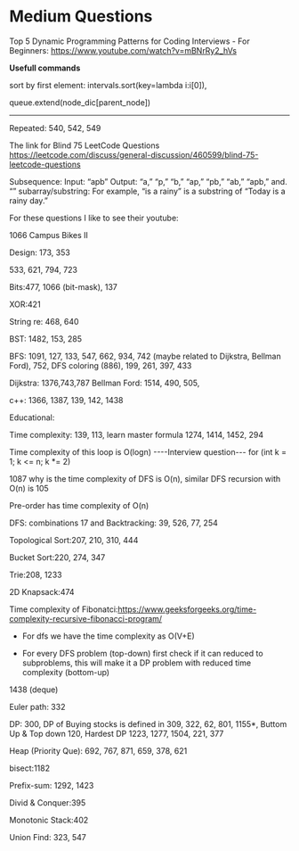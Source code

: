 # Medium Questions

Top 5 Dynamic Programming Patterns for Coding Interviews - For Beginners: https://www.youtube.com/watch?v=mBNrRy2_hVs

**Usefull commands**

sort by first element: intervals.sort(key=lambda i:i[0]), 

queue.extend(node_dic[parent_node])

-------------------------------------------------------------

Repeated: 540, 542, 549

The link for Blind 75 LeetCode Questions
https://leetcode.com/discuss/general-discussion/460599/blind-75-leetcode-questions

Subsequence: Input: “apb” Output: “a,” “p,” “b,” “ap,” “pb,” “ab,” “apb,” and. “” 
subarray/substring: For example, “is a rainy” is a substring of “Today is a rainy day.”

For these questions I like to see their youtube:

1066 Campus Bikes II

Design: 173, 353

533, 621, 794, 723

Bits:477, 1066 (bit-mask), 137

XOR:421

String re: 468, 640

BST: 1482, 153, 285

BFS: 1091, 127, 133, 547, 662, 934, 742 (maybe related to Dijkstra, Bellman Ford), 752, DFS coloring (886), 199, 261, 397, 433 

Dijkstra: 1376,743,787  Bellman Ford: 1514, 490, 505, 

c++: 1366, 1387, 139, 142, 1438

Educational:

Time complexity: 139, 113, learn master formula 1274, 1414, 1452, 294

Time complexity of this loop is O(logn) ----Interview question---  for (int k = 1; k <= n; k *= 2)

1087 why is the time complexity of DFS is O(n), similar DFS recursion with O(n) is 105

Pre-order has time complexity of O(n)

DFS: combinations 17 and Backtracking: 39, 526, 77, 254

Topological Sort:207, 210, 310, 444

Bucket Sort:220, 274, 347

Trie:208, 1233

2D Knapsack:474

Time complexity of Fibonatci:https://www.geeksforgeeks.org/time-complexity-recursive-fibonacci-program/

- For dfs we have the time complexity as O(V+E)

- For every DFS problem (top-down) first check if it can reduced to subproblems, this will make it a DP problem with reduced time complexity (bottom-up)

1438 (deque)

Euler path: 332

DP: 300, DP of Buying stocks is defined in 309, 322, 62, 801, 1155*, Buttom Up & Top down 120, Hardest DP 1223, 1277, 1504, 221, 377

Heap (Priority Que): 692, 767, 871, 659, 378, 621

bisect:1182

Prefix-sum: 1292, 1423

Divid & Conquer:395

Monotonic Stack:402

Union Find: 323, 547
